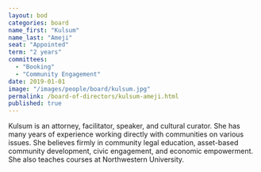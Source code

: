 ```yaml
---
layout: bod
categories: board
name_first: "Kulsum"
name_last: "Ameji"
seat: "Appointed"
term: "2 years"
committees:
  - "Booking"
  - "Community Engagement"
date: 2019-01-01
image: "/images/people/board/kulsum.jpg"
permalink: /board-of-directors/kulsum-ameji.html
published: true
---
```


Kulsum is an attorney, facilitator, speaker, and cultural curator.  She has many years of experience working directly with communities on various issues. She believes firmly in community legal education, asset-based community development, civic engagement, and economic empowerment. She also teaches courses at Northwestern University. 